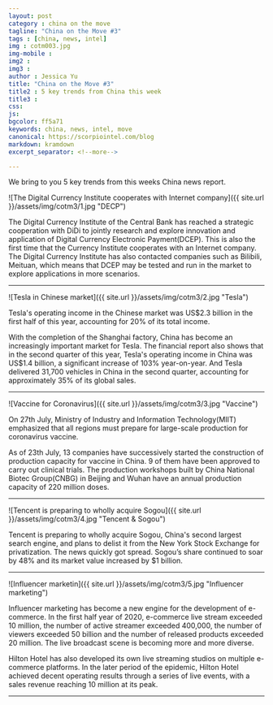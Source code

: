 ```yaml
---
layout: post
category : china on the move
tagline: "China on the Move #3"
tags : [china, news, intel]
img : cotm003.jpg
img-mobile : 
img2 : 
img3 : 
author : Jessica Yu
title: "China on the Move #3"
title2 : 5 key trends from China this week
title3 : 
css: 
js: 
bgcolor: ff5a71
keywords: china, news, intel, move
canonical: https://scorpiointel.com/blog
markdown: kramdown
excerpt_separator: <!--more-->

---
```


We bring to you 5 key trends from this weeks China news report.

<!--more-->

![The Digital Currency Institute cooperates with Internet company]({{ site.url }}/assets/img/cotm3/1.jpg "DECP")

The Digital Currency Institute of the Central Bank has reached a strategic cooperation with DiDi to jointly research and explore innovation and application of Digital Currency Electronic Payment(DCEP). This is also the first time that the Currency Institute cooperates with an Internet company. The Digital Currency Institute has also contacted companies such as Bilibili, Meituan, which means that DCEP may be tested and run in the market to explore applications in more scenarios.

---
![Tesla in Chinese market]({{ site.url }}/assets/img/cotm3/2.jpg "Tesla")

Tesla's operating income in the Chinese market was US$2.3 billion in the first half of this year, accounting for 20% of its total income.

With the completion of the Shanghai factory, China has become an increasingly important market for Tesla. The financial report also shows that in the second quarter of this year, Tesla's operating income in China was US$1.4 billion, a significant increase of 103% year-on-year. And Tesla delivered 31,700 vehicles in China in the second quarter, accounting for approximately 35% of its global sales.

---
![Vaccine for Coronavirus]({{ site.url }}/assets/img/cotm3/3.jpg "Vaccine")

 On 27th July, Ministry of Industry and Information Technology(MIIT) emphasized that all regions must prepare for large-scale production for coronavirus vaccine.

As of 23th July, 13 companies have successively started the construction of production capacity for vaccine in China. 9 of them have been approved to carry out clinical trials. The production workshops built by China National Biotec Group(CNBG) in Beijing and Wuhan have an annual production capacity of 220 million doses.

---
![Tencent is preparing to wholly acquire Sogou]({{ site.url }}/assets/img/cotm3/4.jpg "Tencent & Sogou")

Tencent is preparing to wholly acquire Sogou, China's second largest search engine, and plans to delist it from the New York Stock Exchange for privatization. The news quickly got spread. Sogou’s share continued to soar by 48% and its market value increased by $1 billion.

---
![Influencer marketin]({{ site.url }}/assets/img/cotm3/5.jpg "Influencer marketing")

Influencer marketing has become a new engine for the development of e-commerce. In the first half year of 2020, e-commerce live stream exceeded 10 million, the number of active streamer exceeded 400,000, the number of viewers exceeded 50 billion and the number of released products exceeded 20 million. The live broadcast scene is becoming more and more diverse.

Hilton Hotel has also developed its own live streaming studios on multiple e-commerce platforms. In the later period of the epidemic, Hilton Hotel achieved decent operating results through a series of live events, with a sales revenue reaching 10 million at its peak.

---
